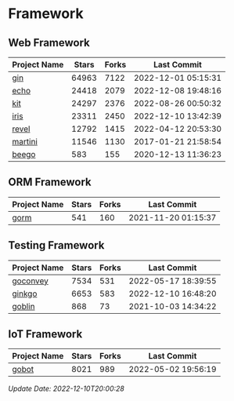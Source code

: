 # Framework

## Web Framework
| Project Name | Stars | Forks | Last Commit |
| ------------ | ----- | ----- | ----------- |
| [gin](https://github.com/gin-gonic/gin) | 64963 | 7122 | 2022-12-01 05:15:31 |
| [echo](https://github.com/labstack/echo) | 24418 | 2079 | 2022-12-08 19:48:16 |
| [kit](https://github.com/go-kit/kit) | 24297 | 2376 | 2022-08-26 00:50:32 |
| [iris](https://github.com/kataras/iris) | 23311 | 2450 | 2022-12-10 13:42:39 |
| [revel](https://github.com/revel/revel) | 12792 | 1415 | 2022-04-12 20:53:30 |
| [martini](https://github.com/go-martini/martini) | 11546 | 1130 | 2017-01-21 21:58:54 |
| [beego](https://github.com/astaxie/beego) | 583 | 155 | 2020-12-13 11:36:23 |

## ORM Framework
| Project Name | Stars | Forks | Last Commit |
| ------------ | ----- | ----- | ----------- |
| [gorm](https://github.com/jinzhu/gorm) | 541 | 160 | 2021-11-20 01:15:37 |

## Testing Framework
| Project Name | Stars | Forks | Last Commit |
| ------------ | ----- | ----- | ----------- |
| [goconvey](https://github.com/smartystreets/goconvey) | 7534 | 531 | 2022-05-17 18:39:55 |
| [ginkgo](https://github.com/onsi/ginkgo) | 6653 | 583 | 2022-12-10 16:48:20 |
| [goblin](https://github.com/franela/goblin) | 868 | 73 | 2021-10-03 14:34:22 |

## IoT Framework
| Project Name | Stars | Forks | Last Commit |
| ------------ | ----- | ----- | ----------- |
| [gobot](https://github.com/hybridgroup/gobot) | 8021 | 989 | 2022-05-02 19:56:19 |

*Update Date: 2022-12-10T20:00:28*